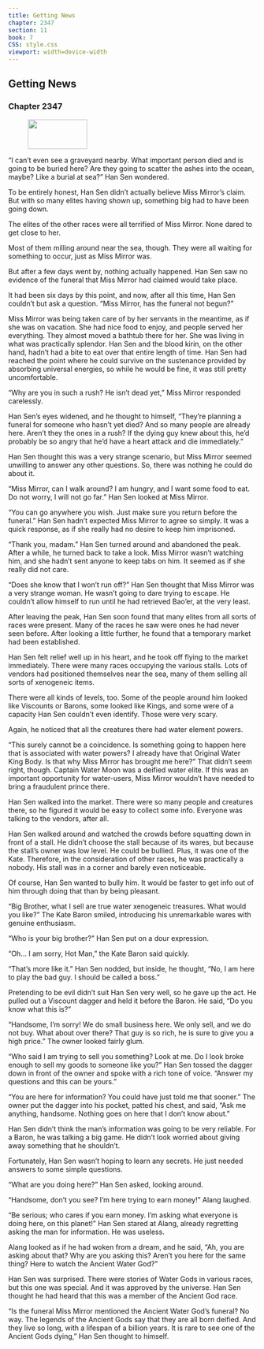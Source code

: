```yaml
---
title: Getting News
chapter: 2347
section: 11
book: 7
CSS: style.css
viewport: width=device-width
---
```


## Getting News

### Chapter 2347

<figure>
	<img src="../Images/gem.gif" alt="" id="gem" width="120" height="60" />
</figure>

“I can’t even see a graveyard nearby. What important person died and is going to be buried here? Are they going to scatter the ashes into the ocean, maybe? Like a burial at sea?” Han Sen wondered.

To be entirely honest, Han Sen didn’t actually believe Miss Mirror’s claim. But with so many elites having shown up, something big had to have been going down.

The elites of the other races were all terrified of Miss Mirror. None dared to get close to her.

Most of them milling around near the sea, though. They were all waiting for something to occur, just as Miss Mirror was.

But after a few days went by, nothing actually happened. Han Sen saw no evidence of the funeral that Miss Mirror had claimed would take place.

It had been six days by this point, and now, after all this time, Han Sen couldn’t but ask a question. “Miss Mirror, has the funeral not begun?”

Miss Mirror was being taken care of by her servants in the meantime, as if she was on vacation. She had nice food to enjoy, and people served her everything. They almost moved a bathtub there for her. She was living in what was practically splendor. Han Sen and the blood kirin, on the other hand, hadn’t had a bite to eat over that entire length of time. Han Sen had reached the point where he could survive on the sustenance provided by absorbing universal energies, so while he would be fine, it was still pretty uncomfortable.

“Why are you in such a rush? He isn’t dead yet,” Miss Mirror responded carelessly.

Han Sen’s eyes widened, and he thought to himself, “They’re planning a funeral for someone who hasn’t yet died? And so many people are already here. Aren’t they the ones in a rush? If the dying guy knew about this, he’d probably be so angry that he’d have a heart attack and die immediately.”

Han Sen thought this was a very strange scenario, but Miss Mirror seemed unwilling to answer any other questions. So, there was nothing he could do about it.

“Miss Mirror, can I walk around? I am hungry, and I want some food to eat. Do not worry, I will not go far.” Han Sen looked at Miss Mirror.

“You can go anywhere you wish. Just make sure you return before the funeral.” Han Sen hadn’t expected Miss Mirror to agree so simply. It was a quick response, as if she really had no desire to keep him imprisoned.

“Thank you, madam.” Han Sen turned around and abandoned the peak. After a while, he turned back to take a look. Miss Mirror wasn’t watching him, and she hadn’t sent anyone to keep tabs on him. It seemed as if she really did not care.

“Does she know that I won’t run off?” Han Sen thought that Miss Mirror was a very strange woman. He wasn’t going to dare trying to escape. He couldn’t allow himself to run until he had retrieved Bao’er, at the very least.

After leaving the peak, Han Sen soon found that many elites from all sorts of races were present. Many of the races he saw were ones he had never seen before. After looking a little further, he found that a temporary market had been established.

Han Sen felt relief well up in his heart, and he took off flying to the market immediately. There were many races occupying the various stalls. Lots of vendors had positioned themselves near the sea, many of them selling all sorts of xenogeneic items.

There were all kinds of levels, too. Some of the people around him looked like Viscounts or Barons, some looked like Kings, and some were of a capacity Han Sen couldn’t even identify. Those were very scary.

Again, he noticed that all the creatures there had water element powers.

“This surely cannot be a coincidence. Is something going to happen here that is associated with water powers? I already have that Original Water King Body. Is that why Miss Mirror has brought me here?” That didn’t seem right, though. Captain Water Moon was a deified water elite. If this was an important opportunity for water-users, Miss Mirror wouldn’t have needed to bring a fraudulent prince there.

Han Sen walked into the market. There were so many people and creatures there, so he figured it would be easy to collect some info. Everyone was talking to the vendors, after all.

Han Sen walked around and watched the crowds before squatting down in front of a stall. He didn’t choose the stall because of its wares, but because the stall’s owner was low level. He could be bullied. Plus, it was one of the Kate. Therefore, in the consideration of other races, he was practically a nobody. His stall was in a corner and barely even noticeable.

Of course, Han Sen wanted to bully him. It would be faster to get info out of him through doing that than by being pleasant.

“Big Brother, what I sell are true water xenogeneic treasures. What would you like?” The Kate Baron smiled, introducing his unremarkable wares with genuine enthusiasm.

“Who is your big brother?” Han Sen put on a dour expression.

“Oh… I am sorry, Hot Man,” the Kate Baron said quickly.

“That’s more like it.” Han Sen nodded, but inside, he thought, “No, I am here to play the bad guy. I should be called a boss.”

Pretending to be evil didn’t suit Han Sen very well, so he gave up the act. He pulled out a Viscount dagger and held it before the Baron. He said, “Do you know what this is?”

“Handsome, I’m sorry! We do small business here. We only sell, and we do not buy. What about over there? That guy is so rich, he is sure to give you a high price.” The owner looked fairly glum.

“Who said I am trying to sell you something? Look at me. Do I look broke enough to sell my goods to someone like you?” Han Sen tossed the dagger down in front of the owner and spoke with a rich tone of voice. “Answer my questions and this can be yours.”

“You are here for information? You could have just told me that sooner.” The owner put the dagger into his pocket, patted his chest, and said, “Ask me anything, handsome. Nothing goes on here that I don’t know about.”

Han Sen didn’t think the man’s information was going to be very reliable. For a Baron, he was talking a big game. He didn’t look worried about giving away something that he shouldn’t.

Fortunately, Han Sen wasn’t hoping to learn any secrets. He just needed answers to some simple questions.

“What are you doing here?” Han Sen asked, looking around.

“Handsome, don’t you see? I’m here trying to earn money!” Alang laughed.

“Be serious; who cares if you earn money. I’m asking what everyone is doing here, on this planet!” Han Sen stared at Alang, already regretting asking the man for information. He was useless.

Alang looked as if he had woken from a dream, and he said, “Ah, you are asking about that? Why are you asking this? Aren’t you here for the same thing? Here to watch the Ancient Water God?”

Han Sen was surprised. There were stories of Water Gods in various races, but this one was special. And it was approved by the universe. Han Sen thought he had heard that this was a member of the Ancient God race.

“Is the funeral Miss Mirror mentioned the Ancient Water God’s funeral? No way. The legends of the Ancient Gods say that they are all born deified. And they live so long, with a lifespan of a billion years. It is rare to see one of the Ancient Gods dying,” Han Sen thought to himself.